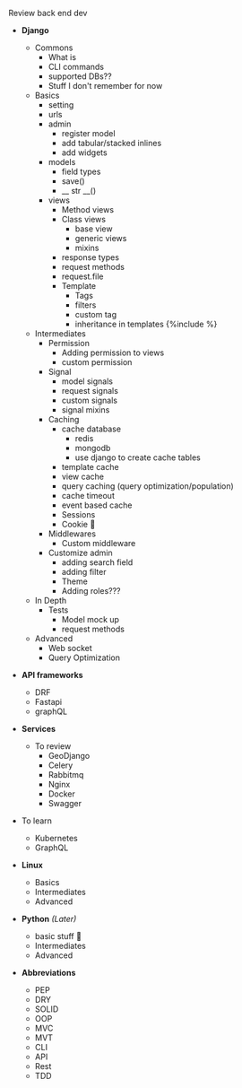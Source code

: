 Review back end dev


- **Django**
   - Commons 
       - What is
       - CLI commands
       - supported DBs?? 
       - Stuff I don't remember for now 
   - Basics
       - setting
       - urls
       - admin
           - register model
           - add tabular/stacked inlines 
           - add widgets 
       - models
           - field types
           - save() 
           - __ str __()
       - views
         - Method views 
         - Class views 
             - base view
             - generic views
             - mixins
         - response types
         - request methods
         - request.file 
         - Template
             - Tags
             - filters
             - custom tag 
             - inheritance in templates {%include %} 
   - Intermediates
       - Permission
          - Adding permission to views 
          - custom permission 
       - Signal
           - model signals
           - request signals
           - custom signals
           - signal mixins
       - Caching 
           - cache database 
               - redis 
               - mongodb
               - use django to create cache tables
           - template cache
           - view cache
           - query caching (query optimization/population) 
           - cache timeout
           - event based cache 
           - Sessions 
           - Cookie 🥠 
       - Middlewares
           - Custom middleware
       - Customize admin
           - adding search field
           - adding filter
           - Theme
           - Adding roles??? 
   - In Depth
       - Tests
           - Model mock up 
           - request methods 
   - Advanced
       - Web socket 
       - Query Optimization 


- **API frameworks**
    - DRF
    - Fastapi
    - graphQL 

- **Services**
  - To review
    - GeoDjango
    - Celery
    - Rabbitmq
    - Nginx
    - Docker
    - Swagger
 - To learn
    - Kubernetes
    - GraphQL 
- **Linux** 
    - Basics
    - Intermediates 
    - Advanced 
- **Python** *(Later)*
    - basic stuff 🧐 
    - Intermediates 
    - Advanced 
- **Abbreviations**
    - PEP
    - DRY
    - SOLID
    - OOP
    - MVC 
    - MVT
    - CLI
    - API
    - Rest
    - TDD
